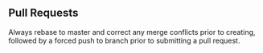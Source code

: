 ## Pull Requests

Always rebase to master and correct any merge conflicts prior to creating, followed by a forced push to branch prior to submitting a pull request.
